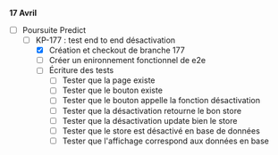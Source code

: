 **17 Avril**
- [ ] Poursuite Predict
    - [ ] KP-177 : test end to end désactivation
        - [x] Création et checkout de branche 177
        - [ ] Créer un enironnement fonctionnel de e2e
        - [ ] Écriture des tests
            - [ ] Tester que la page existe
            - [ ] Tester que le bouton existe
            - [ ] Tester que le bouton appelle la fonction désactivation
            - [ ] Tester que la désactivation retourne le bon store
            - [ ] Tester que la désactivation update bien le store
            - [ ] Tester que le store est désactivé en base de données
            - [ ] Tester que l'affichage correspond aux données en base
